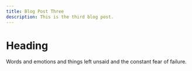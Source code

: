 ```yaml
---
title: Blog Post Three
description: This is the third blog post.
---
```


# Heading

Words and emotions and things left unsaid and the constant fear of failure.